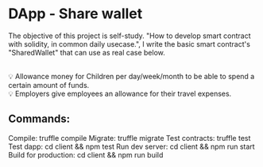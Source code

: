 # DApp - Share wallet

The objective of this project is self-study. "How to develop smart contract with solidity, in common daily usecase.", I write the basic smart contract's "SharedWallet" that can use as real case below.

<br/>💡 Allowance money for Children per day/week/month to be able to spend a certain amount of funds.
<br/>💡 Employers give employees an allowance for their travel expenses.

## Commands:

  Compile:              truffle compile
  Migrate:              truffle migrate
  Test contracts:       truffle test
  Test dapp:            cd client && npm test
  Run dev server:       cd client && npm run start
  Build for production: cd client && npm run build